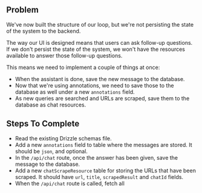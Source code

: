 ## Problem

We've now built the structure of our loop, but we're not persisting the state of the system to the backend.

The way our UI is designed means that users can ask follow-up questions. If we don't persist the state of the system, we won't have the resources available to answer those follow-up questions.

This means we need to implement a couple of things at once:

- When the assistant is done, save the new message to the database.
- Now that we're using annotations, we need to save those to the database as well under a new `annotations` field.
- As new queries are searched and URLs are scraped, save them to the database as chat resources.

<!-- This is actually really hard decision. I think since I'm having to cut so much scope, I should do this as an optional extra. We definitely want to persist the annotations and the messages, but persisting the extra stuff feels like optional on top. -->

## Steps To Complete

- Read the existing Drizzle schemas file.
- Add a new `annotations` field to table where the messages are stored. It should be `json`, and optional.
- In the `/api/chat` route, once the answer has been given, save the message to the database.
- Add a new `chatScrapeResource` table for storing the URLs that have been scraped. It should have `url`, `title`, `scrapedResult` and `chatId` fields.
- When the `/api/chat` route is called, fetch all
